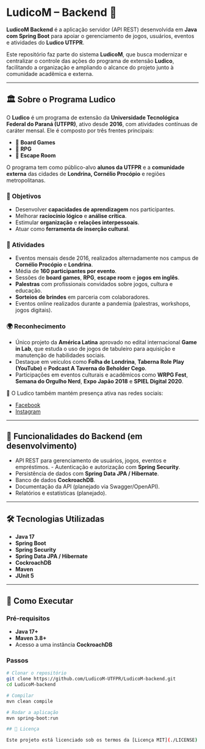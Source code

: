 # LudicoM – Backend 🎲

**LudicoM Backend** é a aplicação servidor (API REST) desenvolvida em **Java com Spring Boot** para apoiar o gerenciamento de jogos, usuários, eventos e atividades do **Ludico UTFPR**.

Este repositório faz parte do sistema **LudicoM**, que busca modernizar e centralizar o controle das ações do programa de extensão **Ludico**, facilitando a organização e ampliando o alcance do projeto junto à comunidade acadêmica e externa.

---

## 🏛 Sobre o Programa Ludico

O **Ludico** é um programa de extensão da **Universidade Tecnológica Federal do Paraná (UTFPR)**, ativo desde **2016**, com atividades contínuas de caráter mensal. Ele é composto por três frentes principais:  

- 🎲 **Board Games**  
- 🧩 **RPG**  
- 🔐 **Escape Room**  

O programa tem como público-alvo **alunos da UTFPR** e a **comunidade externa** das cidades de **Londrina, Cornélio Procópio** e regiões metropolitanas.  

### 🎯 Objetivos
- Desenvolver **capacidades de aprendizagem** nos participantes.  
- Melhorar **raciocínio lógico** e **análise crítica**.  
- Estimular **organização** e **relações interpessoais**.  
- Atuar como **ferramenta de inserção cultural**.  

### 📅 Atividades
- Eventos mensais desde 2016, realizados alternadamente nos campus de **Cornélio Procópio** e **Londrina**.  
- Média de **160 participantes por evento**.  
- Sessões de **board games**, **RPG**, **escape room** e **jogos em inglês**.  
- **Palestras** com profissionais convidados sobre jogos, cultura e educação.  
- **Sorteios de brindes** em parceria com colaboradores.  
- Eventos online realizados durante a pandemia (palestras, workshops, jogos digitais).  

### 🌍 Reconhecimento
- Único projeto da **América Latina** aprovado no edital internacional **Game in Lab**, que estuda o uso de jogos de tabuleiro para aquisição e manutenção de habilidades sociais.  
- Destaque em veículos como **Folha de Londrina**, **Taberna Role Play (YouTube)** e **Podcast A Taverna do Beholder Cego**.  
- Participações em eventos culturais e acadêmicos como **WRPG Fest**, **Semana do Orgulho Nerd**, **Expo Japão 2018** e **SPIEL Digital 2020**.  

📢 O Ludico também mantém presença ativa nas redes sociais:  
- [Facebook](https://www.facebook.com/)  
- [Instagram](https://www.instagram.com/)  

---

## 🚀 Funcionalidades do Backend (em desenvolvimento)

- API REST para gerenciamento de usuários, jogos, eventos e empréstimos. - Autenticação e autorização com **Spring Security**.  
- Persistência de dados com **Spring Data JPA / Hibernate**.  
- Banco de dados **CockroachDB**.  
- Documentação da API (planejado via Swagger/OpenAPI).  
- Relatórios e estatísticas (planejado).  

---

## 🛠 Tecnologias Utilizadas

- **Java 17**  
- **Spring Boot**  
- **Spring Security**  
- **Spring Data JPA / Hibernate**  
- **CockroachDB**  
- **Maven**  
- **JUnit 5**  

---

## 🧭 Como Executar

### Pré-requisitos
- **Java 17+**  
- **Maven 3.8+**  
- Acesso a uma instância **CockroachDB**  

### Passos

```bash
# Clonar o repositório
git clone https://github.com/LudicoM-UTFPR/LudicoM-backend.git
cd LudicoM-backend

# Compilar
mvn clean compile

# Rodar a aplicação
mvn spring-boot:run

## 📄 Licença

Este projeto está licenciado sob os termos da [Licença MIT](./LICENSE).

